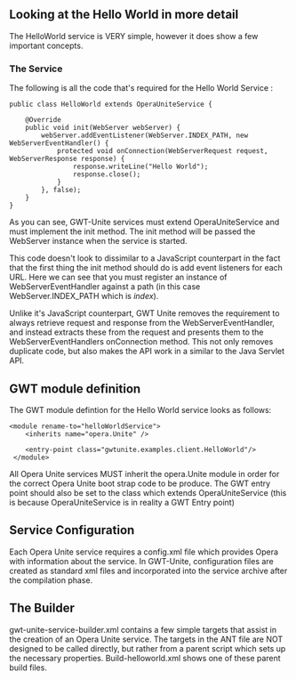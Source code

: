 ## Looking at the Hello World in more detail ##
The HelloWorld service is VERY simple, however it does show a few important concepts.

### The Service ###
The following is all the code that's required for the Hello World Service :
```
public class HelloWorld extends OperaUniteService {

	@Override
	public void init(WebServer webServer) {
		webServer.addEventListener(WebServer.INDEX_PATH, new WebServerEventHandler() {
			protected void onConnection(WebServerRequest request, WebServerResponse response) {
				response.writeLine("Hello World");
				response.close();
			}
		}, false);
	}
}
```

As you can see, GWT-Unite services must extend OperaUniteService and must implement the init method.  The init method will be passed the WebServer instance when the service is started.

This code doesn't look to dissimilar to a JavaScript counterpart in the fact that the first thing the init method should do is add event listeners for each URL.  Here we can see that you must register an instance of WebServerEventHandler against a path (in this case WebServer.INDEX\_PATH which is _index_).

Unlike it's JavaScript counterpart, GWT Unite removes the requirement to always retrieve request and response from the WebServerEventHandler, and instead extracts these from the request and presents them to the WebServerEventHandlers onConnection method.  This not only removes duplicate code, but also makes the API work in a similar to the Java Servlet API.

## GWT module definition ##
The GWT module defintion for the Hello World service looks as follows:
```
<module rename-to="helloWorldService">
    <inherits name="opera.Unite" />

	<entry-point class="gwtunite.examples.client.HelloWorld"/>
 </module>
```
All Opera Unite services MUST inherit the opera.Unite module in order for the correct Opera Unite boot strap code to be produce.  The GWT entry point should also be set to the class which extends OperaUniteService (this is because OperaUniteService is in reality a  GWT Entry point)

## Service Configuration ##
Each Opera Unite service requires a config.xml file which provides Opera with information about the service.  In GWT-Unite, configuration files are created as standard xml files and incorporated into the service archive after the compilation phase.

## The Builder ##
gwt-unite-service-builder.xml contains a few simple targets that assist in the creation of an Opera Unite service.  The targets in the ANT file are NOT designed to be called directly, but rather from a parent script which sets up the necessary properties.  Build-helloworld.xml shows one of these parent build files.